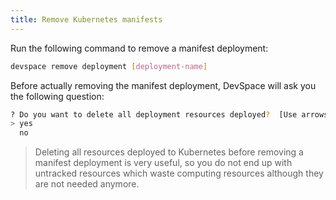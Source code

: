 ```yaml
---
title: Remove Kubernetes manifests
---
```


Run the following command to remove a manifest deployment:
```bash
devspace remove deployment [deployment-name]
```

Before actually removing the manifest deployment, DevSpace will ask you the following question:
```bash
? Do you want to delete all deployment resources deployed?  [Use arrows to move, type to filter]
> yes
  no
```

> Deleting all resources deployed to Kubernetes before removing a manifest deployment is very useful, so you do not end up with untracked resources which waste computing resources although they are not needed anymore.
